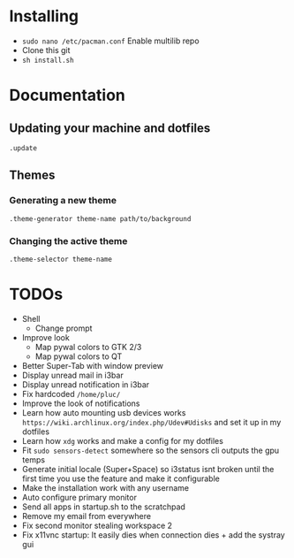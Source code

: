 # Installing

- `sudo nano /etc/pacman.conf` Enable multilib repo
- Clone this git
- `sh install.sh`

# Documentation

## Updating your machine and dotfiles

`.update`

## Themes

### Generating a new theme

`.theme-generator theme-name path/to/background`

### Changing the active theme

`.theme-selector theme-name`

# TODOs

- Shell
  - Change prompt
- Improve look
  - Map pywal colors to GTK 2/3
  - Map pywal colors to QT
- Better Super-Tab with window preview
- Display unread mail in i3bar
- Display unread notification in i3bar
- Fix hardcoded `/home/pluc/`
- Improve the look of notifications
- Learn how auto mounting usb devices works `https://wiki.archlinux.org/index.php/Udev#Udisks` and set it up in my dotfiles
- Learn how `xdg` works and make a config for my dotfiles
- Fit `sudo sensors-detect` somewhere so the sensors cli outputs the gpu temps
- Generate initial locale (Super+Space) so i3status isnt broken until the first time you use the feature and make it configurable
- Make the installation work with any username
- Auto configure primary monitor
- Send all apps in startup.sh to the scratchpad
- Remove my email from everywhere
- Fix second monitor stealing workspace 2
- Fix x11vnc startup: It easily dies when connection dies + add the systray gui
